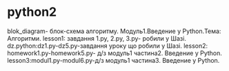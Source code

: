 # python2
blok_diagram- блок-схема алгоритму. Модуль1.Введение у Python.Тема: Алгоритми.
lesson1: завдання 1.py, 2.py, 3.py- робили у Шазі.
 dz.python:dz1.py-dz5.py-завдання уроку що робили у Шазі.
 lesson2: homework1.py-homework5.py- д/з модуль1 частина2. Введение у Python.
 lesson3:modul1.py-modul6.py-д/з модуль1 частина3. Введение у Python.